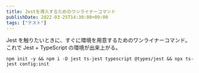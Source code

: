 ```yaml
---
title: Jestを導入するためのワンライナーコマンド
publishDate: 2022-03-25T14:30:00+09:00
tags: ["テスト"]
---
```


Jest を触りたいときに、すぐに環境を用意するためのワンライナーコマンド。  
これで Jest + TypeScript の環境が出来上がる。

```
npm init -y && npm i -D jest ts-jest typescript @types/jest && npx ts-jest config:init
```
